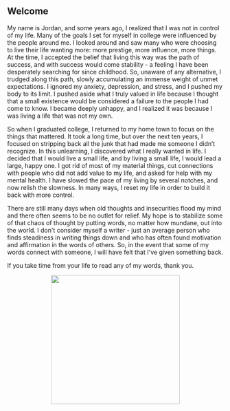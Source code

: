 ## Welcome 

My name is Jordan, and some years ago, I realized that I was not in control of my life. Many of the goals I set for myself in college were influenced by the people around me. I looked around and saw many who were choosing to live their life wanting more: more prestige, more influence, more things. At the time, I accepted the belief that living this way was the path of success, and with success would come stability - a feeling I have been desperately searching for since childhood. So, unaware of any alternative, I trudged along this path, slowly accumulating an immense weight of unmet expectations. I ignored my anxiety, depression, and stress, and I pushed my body to its limit. I pushed aside what I truly valued in life because I thought that a small existence would be considered a failure to the people I had come to know. I became deeply unhappy, and I realized it was because I was living a life that was not my own. 

So when I graduated college, I returned to my home town to focus on the things that mattered. It took a long time, but over the next ten years, I focused on stripping back all the junk that had made me someone I didn’t recognize. In this unlearning, I discovered what I really wanted in life. I decided that I would live a small life, and by living a small life, I would lead a large, happy one. I got rid of most of my material things, cut connections with people who did not add value to my life, and asked for help with my mental health. I have slowed the pace of my living by several notches, and now relish the slowness. In many ways, I reset my life in order to build it back with more control. 

There are still many days when old thoughts and insecurities flood my mind and there often seems to be no outlet for relief. My hope is to stabilize some of that chaos of thought by putting words, no matter how mundane, out into the world. I don't consider myself a writer - just an average person who finds steadiness in writing things down and who has often found motivation and affirmation in the words of others. So, in the event that some of my words connect with someone, I will have felt that I've given something back. 

If you take time from your life to read any of my words, thank you. 

<img src="https://imgur.com/10vg0G9.png" width="300" style="display: block; margin: 0 auto">
 
